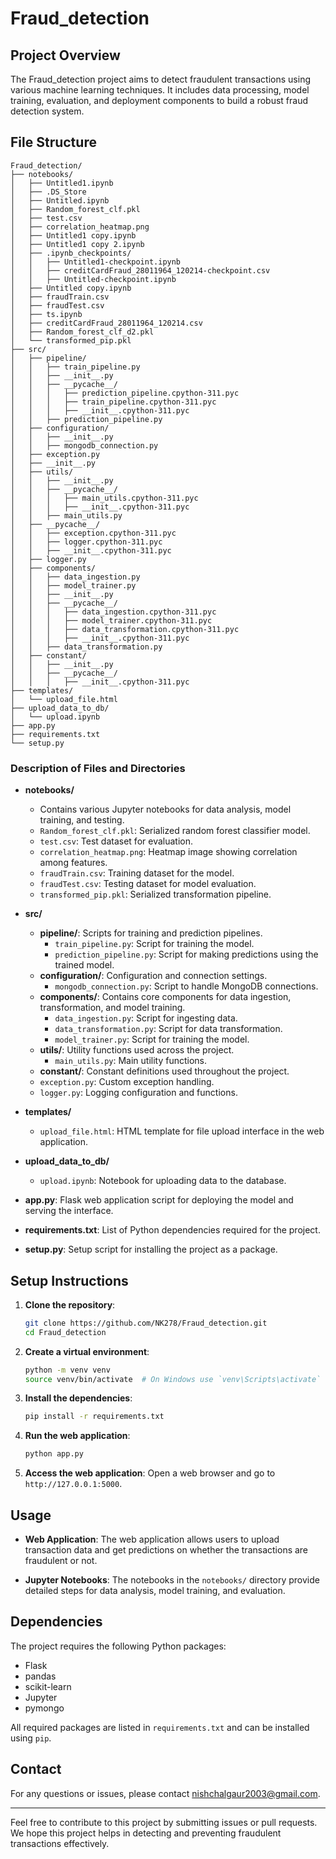 # Fraud_detection

## Project Overview
The Fraud_detection project aims to detect fraudulent transactions using various machine learning techniques. It includes data processing, model training, evaluation, and deployment components to build a robust fraud detection system.

## File Structure

```
Fraud_detection/
├── notebooks/
│   ├── Untitled1.ipynb
│   ├── .DS_Store
│   ├── Untitled.ipynb
│   ├── Random_forest_clf.pkl
│   ├── test.csv
│   ├── correlation_heatmap.png
│   ├── Untitled1 copy.ipynb
│   ├── Untitled1 copy 2.ipynb
│   ├── .ipynb_checkpoints/
│   │   ├── Untitled1-checkpoint.ipynb
│   │   ├── creditCardFraud_28011964_120214-checkpoint.csv
│   │   ├── Untitled-checkpoint.ipynb
│   ├── Untitled copy.ipynb
│   ├── fraudTrain.csv
│   ├── fraudTest.csv
│   ├── ts.ipynb
│   ├── creditCardFraud_28011964_120214.csv
│   ├── Random_forest_clf_d2.pkl
│   └── transformed_pip.pkl
├── src/
│   ├── pipeline/
│   │   ├── train_pipeline.py
│   │   ├── __init__.py
│   │   ├── __pycache__/
│   │   │   ├── prediction_pipeline.cpython-311.pyc
│   │   │   ├── train_pipeline.cpython-311.pyc
│   │   │   ├── __init__.cpython-311.pyc
│   │   ├── prediction_pipeline.py
│   ├── configuration/
│   │   ├── __init__.py
│   │   ├── mongodb_connection.py
│   ├── exception.py
│   ├── __init__.py
│   ├── utils/
│   │   ├── __init__.py
│   │   ├── __pycache__/
│   │   │   ├── main_utils.cpython-311.pyc
│   │   │   ├── __init__.cpython-311.pyc
│   │   ├── main_utils.py
│   ├── __pycache__/
│   │   ├── exception.cpython-311.pyc
│   │   ├── logger.cpython-311.pyc
│   │   ├── __init__.cpython-311.pyc
│   ├── logger.py
│   ├── components/
│   │   ├── data_ingestion.py
│   │   ├── model_trainer.py
│   │   ├── __init__.py
│   │   ├── __pycache__/
│   │   │   ├── data_ingestion.cpython-311.pyc
│   │   │   ├── model_trainer.cpython-311.pyc
│   │   │   ├── data_transformation.cpython-311.pyc
│   │   │   ├── __init__.cpython-311.pyc
│   │   ├── data_transformation.py
│   ├── constant/
│   │   ├── __init__.py
│   │   ├── __pycache__/
│   │   │   ├── __init__.cpython-311.pyc
├── templates/
│   └── upload_file.html
├── upload_data_to_db/
│   └── upload.ipynb
├── app.py
├── requirements.txt
└── setup.py
```

### Description of Files and Directories

- **notebooks/**
  - Contains various Jupyter notebooks for data analysis, model training, and testing.
  - `Random_forest_clf.pkl`: Serialized random forest classifier model.
  - `test.csv`: Test dataset for evaluation.
  - `correlation_heatmap.png`: Heatmap image showing correlation among features.
  - `fraudTrain.csv`: Training dataset for the model.
  - `fraudTest.csv`: Testing dataset for model evaluation.
  - `transformed_pip.pkl`: Serialized transformation pipeline.

- **src/**
  - **pipeline/**: Scripts for training and prediction pipelines.
    - `train_pipeline.py`: Script for training the model.
    - `prediction_pipeline.py`: Script for making predictions using the trained model.
  - **configuration/**: Configuration and connection settings.
    - `mongodb_connection.py`: Script to handle MongoDB connections.
  - **components/**: Contains core components for data ingestion, transformation, and model training.
    - `data_ingestion.py`: Script for ingesting data.
    - `data_transformation.py`: Script for data transformation.
    - `model_trainer.py`: Script for training the model.
  - **utils/**: Utility functions used across the project.
    - `main_utils.py`: Main utility functions.
  - **constant/**: Constant definitions used throughout the project.
  - `exception.py`: Custom exception handling.
  - `logger.py`: Logging configuration and functions.

- **templates/**
  - `upload_file.html`: HTML template for file upload interface in the web application.

- **upload_data_to_db/**
  - `upload.ipynb`: Notebook for uploading data to the database.

- **app.py**: Flask web application script for deploying the model and serving the interface.

- **requirements.txt**: List of Python dependencies required for the project.

- **setup.py**: Setup script for installing the project as a package.

## Setup Instructions

1. **Clone the repository**:
    ```bash
    git clone https://github.com/NK278/Fraud_detection.git
    cd Fraud_detection
    ```

2. **Create a virtual environment**:
    ```bash
    python -m venv venv
    source venv/bin/activate  # On Windows use `venv\Scripts\activate`
    ```

3. **Install the dependencies**:
    ```bash
    pip install -r requirements.txt
    ```

4. **Run the web application**:
    ```bash
    python app.py
    ```

5. **Access the web application**:
    Open a web browser and go to `http://127.0.0.1:5000`.

## Usage

- **Web Application**: The web application allows users to upload transaction data and get predictions on whether the transactions are fraudulent or not.

- **Jupyter Notebooks**: The notebooks in the `notebooks/` directory provide detailed steps for data analysis, model training, and evaluation.

## Dependencies

The project requires the following Python packages:

- Flask
- pandas
- scikit-learn
- Jupyter
- pymongo

All required packages are listed in `requirements.txt` and can be installed using `pip`.

## Contact

For any questions or issues, please contact [nishchalgaur2003@gmail.com](mailto:nishchalgaur2003@gmail.com).


---

Feel free to contribute to this project by submitting issues or pull requests. We hope this project helps in detecting and preventing fraudulent transactions effectively.
